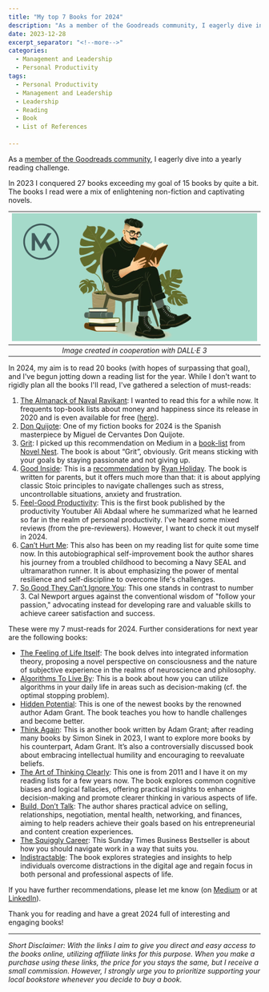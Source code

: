 ```yaml
---
title: "My top 7 Books for 2024"
description: "As a member of the Goodreads community, I eagerly dive into a yearly reading challenge. In 2023 I conquered 27 books exceeding my goal of 15 books by quite a bit. The books I read were a mix of enlightening non-fiction and captivating novels. In 2024, my aim is to read 20 books (with hopes of surpassing that goal), and I've begun jotting down a reading list for the year. While I don't want to rigidly plan all the books I'll read, I've gathered a selection of must-reads."
date: 2023-12-28
excerpt_separator: "<!--more-->"
categories:
  - Management and Leadership
  - Personal Productivity
tags:
  - Personal Productivity
  - Management and Leadership
  - Leadership
  - Reading
  - Book
  - List of References

---
```

As a [member of the Goodreads community](https://www.goodreads.com/user/show/115703203-matthias-karner), I eagerly dive into a yearly reading challenge.

In 2023 I conquered 27 books exceeding my goal of 15 books by quite a bit. The books I read were a mix of enlightening non-fiction and captivating novels.

| ![image](/assets/images/MK_Reading.PNG) |
|:--:|
| *Image created in cooperation with DALL·E 3* |

In 2024, my aim is to read 20 books (with hopes of surpassing that goal), and I've begun jotting down a reading list for the year. While I don't want to rigidly plan all the books I'll read, I've gathered a selection of must-reads:

1. [The Almanack of Naval Ravikant](https://www.navalmanack.com/): I wanted to read this for a while now. It frequents top-book lists about money and happiness since its release in 2020 and is even available for free ([here](https://www.navalmanack.com/)).
2. [Don Quijote](https://www.gutenberg.org/ebooks/996): One of my fiction books for 2024 is the Spanish masterpiece by Miguel de Cervantes Don Quijote.
3. [Grit](https://amzn.to/3NwV04z): I picked up this recommendation on Medium in a [book-list](https://medium.com/@NovelNestBooks/10-books-you-should-read-if-you-want-to-change-your-life-9089fd9c8fd7) from [Novel Nest](https://medium.com/@NovelNestBooks). The book is about “Grit”, obviously. Grit means sticking with your goals by staying passionate and not giving up.
4. [Good Inside](https://amzn.to/3Nz81KR): This is a [recommendation](https://ryanholiday.medium.com/the-very-best-books-i-read-in-2023-7e1679bf4a15) by [Ryan Holiday](https://ryanholiday.medium.com/). The book is written for parents, but it offers much more than that: it is about applying classic Stoic principles to navigate challenges such as stress, uncontrollable situations, anxiety and frustration.
5. [Feel-Good Productivity](https://amzn.to/3NwRQ0A): This is the first book published by the productivity Youtuber Ali Abdaal where he summarized what he learned so far in the realm of personal productivity. I’ve heard some mixed reviews (from the pre-reviewers). However, I want to check it out myself in 2024.
6. [Can’t Hurt Me](https://amzn.to/48l0xTU): This also has been on my reading list for quite some time now. In this autobiographical self-improvement book the author shares his journey from a troubled childhood to becoming a Navy SEAL and ultramarathon runner. It is about emphasizing the power of mental resilience and self-discipline to overcome life's challenges.
7. [So Good They Can’t Ignore You](https://amzn.to/3NzlMtc): This one stands in contrast to number 3. Cal Newport argues against the conventional wisdom of "follow your passion," advocating instead for developing rare and valuable skills to achieve career satisfaction and success.

These were my 7 must-reads for 2024. Further considerations for next year are the following books:

- [The Feeling of Life Itself](https://amzn.to/3v6t15t): The book delves into integrated information theory, proposing a novel perspective on consciousness and the nature of subjective experience in the realms of neuroscience and philosophy.
- [Algorithms To Live By](https://amzn.to/48jtr6M): This is a book about how you can utilize algorithms in your daily life in areas such as decision-making (cf. the optimal stopping problem).
- [Hidden Potential](https://amzn.to/48osIkC): This is one of the newest books by the renowned author Adam Grant. The book teaches you how to handle challenges and become better.
- [Think Again](https://amzn.to/3GQwOGF): This is another book written by Adam Grant; after reading many books by Simon Sinek in 2023, I want to explore more books by his counterpart, Adam Grant. It’s also a controversially discussed book about embracing intellectual humility and encouraging to reevaluate beliefs.
- [The Art of Thinking Clearly](https://amzn.to/48katgg): This one is from 2011 and I have it on my reading lists for a few years now. The book explores common cognitive biases and logical fallacies, offering practical insights to enhance decision-making and promote clearer thinking in various aspects of life.
- [Build, Don’t Talk](https://amzn.to/4ar9Wed): The author shares practical advice on selling, relationships, negotiation, mental health, networking, and finances, aiming to help readers achieve their goals based on his entrepreneurial and content creation experiences.
- [The Squiggly Career](https://amzn.to/4arGODW): This Sunday Times Business Bestseller is about how you should navigate work in a way that suits you.
- [Indistractable](https://amzn.to/3toIAF4): The book explores strategies and insights to help individuals overcome distractions in the digital age and regain focus in both personal and professional aspects of life.

If you have further recommendations, please let me know (on [Medium](https://matthiaskarner.medium.com/) or at [LinkedIn](https://www.linkedin.com/in/matthiaskarner/)).

Thank you for reading and have a great 2024 full of interesting and engaging books!

---

*Short Disclaimer: With the links I aim to give you direct and easy access to the books online, utilizing affiliate links for this purpose. When you make a purchase using these links, the price for you stays the same, but I receive a small commission. However, I strongly urge you to prioritize supporting your local bookstore whenever you decide to buy a book.*